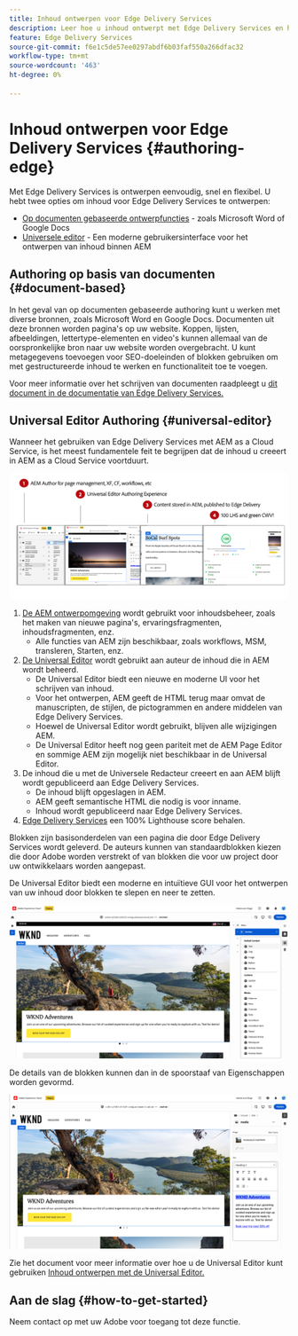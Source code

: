 ```yaml
---
title: Inhoud ontwerpen voor Edge Delivery Services
description: Leer hoe u inhoud ontwerpt met Edge Delivery Services en hoe u AEM inhoud ontwerpt met Edge Delivery Services.
feature: Edge Delivery Services
source-git-commit: f6e1c5de57ee0297abdf6b03faf550a266dfac32
workflow-type: tm+mt
source-wordcount: '463'
ht-degree: 0%

---
```



# Inhoud ontwerpen voor Edge Delivery Services {#authoring-edge}

Met Edge Delivery Services is ontwerpen eenvoudig, snel en flexibel. U hebt twee opties om inhoud voor Edge Delivery Services te ontwerpen:

* [Op documenten gebaseerde ontwerpfuncties](#document-based) - zoals Microsoft Word of Google Docs
* [Universele editor](#universal-editor) - Een moderne gebruikersinterface voor het ontwerpen van inhoud binnen AEM

## Authoring op basis van documenten {#document-based}

In het geval van op documenten gebaseerde authoring kunt u werken met diverse bronnen, zoals Microsoft Word en Google Docs. Documenten uit deze bronnen worden pagina&#39;s op uw website. Koppen, lijsten, afbeeldingen, lettertype-elementen en video&#39;s kunnen allemaal van de oorspronkelijke bron naar uw website worden overgebracht. U kunt metagegevens toevoegen voor SEO-doeleinden of blokken gebruiken om met gestructureerde inhoud te werken en functionaliteit toe te voegen.

Voor meer informatie over het schrijven van documenten raadpleegt u [dit document in de documentatie van Edge Delivery Services.](https://www.aem.live/docs/authoring)

## Universal Editor Authoring {#universal-editor}

Wanneer het gebruiken van Edge Delivery Services met AEM as a Cloud Service, is het meest fundamentele feit te begrijpen dat de inhoud u creeert in AEM as a Cloud Service voortduurt.

![Hoe AEM creatie met Edge Delivery Services werkt](assets/how-aem-edge-works.png)

1. [De AEM ontwerpomgeving](/help/sites-cloud/authoring/getting-started/quick-start.md) wordt gebruikt voor inhoudsbeheer, zoals het maken van nieuwe pagina&#39;s, ervaringsfragmenten, inhoudsfragmenten, enz.
   * Alle functies van AEM zijn beschikbaar, zoals workflows, MSM, transleren, Starten, enz.
1. [De Universal Editor](/help/implementing/universal-editor/authoring.md) wordt gebruikt aan auteur de inhoud die in AEM wordt beheerd.
   * De Universal Editor biedt een nieuwe en moderne UI voor het schrijven van inhoud.
   * Voor het ontwerpen, AEM geeft de HTML terug maar omvat de manuscripten, de stijlen, de pictogrammen en andere middelen van Edge Delivery Services.
   * Hoewel de Universal Editor wordt gebruikt, blijven alle wijzigingen AEM.
   * De Universal Editor heeft nog geen pariteit met de AEM Page Editor en sommige AEM zijn mogelijk niet beschikbaar in de Universal Editor.
1. De inhoud die u met de Universele Redacteur creeert en aan AEM blijft wordt gepubliceerd aan Edge Delivery Services.
   * De inhoud blijft opgeslagen in AEM.
   * AEM geeft semantische HTML die nodig is voor inname.
   * Inhoud wordt gepubliceerd naar Edge Delivery Services.
1. [Edge Delivery Services](https://www.aem.live/home) een 100% Lighthouse score behalen.

Blokken zijn basisonderdelen van een pagina die door Edge Delivery Services wordt geleverd. De auteurs kunnen van standaardblokken kiezen die door Adobe worden verstrekt of van blokken die voor uw project door uw ontwikkelaars worden aangepast.

De Universal Editor biedt een moderne en intuïtieve GUI voor het ontwerpen van uw inhoud door blokken te slepen en neer te zetten.

![Blokken slepen en neerzetten in de Universal Editor](assets/blocks.png)

De details van de blokken kunnen dan in de spoorstaaf van Eigenschappen worden gevormd.

![Blokeigenschappen configureren](assets/block-properties.png)

Zie het document voor meer informatie over hoe u de Universal Editor kunt gebruiken [Inhoud ontwerpen met de Universal Editor.](/help/implementing/universal-editor/authoring.md)

## Aan de slag {#how-to-get-started}

Neem contact op met uw Adobe voor toegang tot deze functie.
